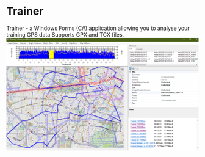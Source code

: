 # Trainer
Trainer - a Windows Forms (C#) application allowing you to analyse your training GPS data
Supports GPX and TCX files.
![Application Screenshot](Example.png?raw=true "Application Screenshot")
